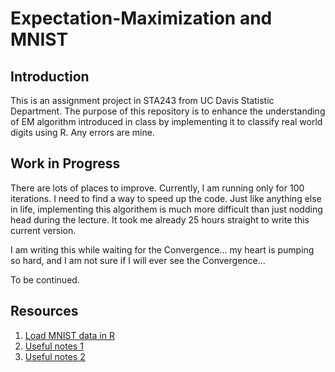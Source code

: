 # Expectation-Maximization and MNIST 


## Introduction
This is an assignment project in STA243 from UC Davis Statistic Department. The purpose of this repository is to enhance the understanding of EM algorithm introduced in class by implementing it to classify real world digits using R. Any errors are mine.

## Work in Progress

There are lots of places to improve. Currently, I am running only for 100 iterations. I need to find a way to speed up the code. Just like anything else in life, implementing this algorithem is much more difficult than just nodding head during the lecture. It took me already 25 hours straight to write this current version. 

I am writing this while waiting for the Convergence... my heart is pumping so hard, and I am not sure if I will ever see the Convergence...

To be continued.

## Resources 

1. [Load MNIST data in R](https://gist.github.com/brendano/39760)
2. [Useful notes 1](https://cslu.ohsu.edu/~bedricks/courses/cs655/pdf/addl_slides/pr813_lecture06.pdf)
3. [Useful notes 2](http://ethen8181.github.io/machine-learning/clustering/GMM/GMM.html)
